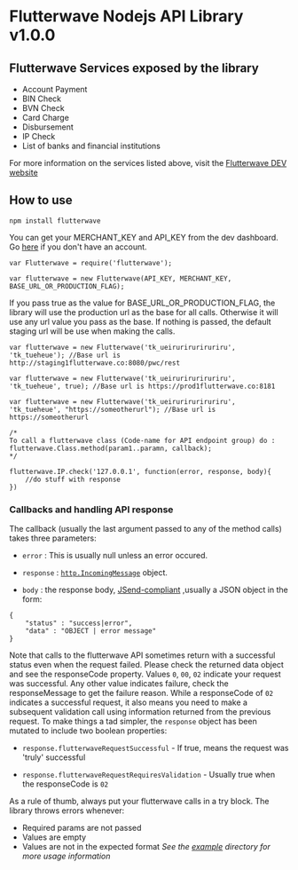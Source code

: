# Flutterwave Nodejs API Library v1.0.0

## Flutterwave Services exposed by the library

- Account Payment
- BIN Check
- BVN Check
- Card Charge
- Disbursement
- IP Check
- List of banks and financial institutions

For more information on the services listed above, visit the [Flutterwave DEV website](http://www.flutterwave.com/#/api?_k=iqvjlk)

## How to use

`npm install flutterwave`


 You can get your MERCHANT_KEY and API_KEY from the dev dashboard. Go [here](https://www.flutterwavedev.com/signup/) if you don't have an account.

 
```
var Flutterwave = require('flutterwave');

var flutterwave = new Flutterwave(API_KEY, MERCHANT_KEY, BASE_URL_OR_PRODUCTION_FLAG);
```

If you pass true as the value for BASE_URL_OR_PRODUCTION_FLAG, the library will use the production url as the base for all calls. Otherwise it will use any url value you pass as the base. 
If nothing is passed, the default staging url will be use when making the calls.

```
var flutterwave = new Flutterwave('tk_ueiruriruriruriru', 'tk_tueheue'); //Base url is http://staging1flutterwave.co:8080/pwc/rest

var flutterwave = new Flutterwave('tk_ueiruriruriruriru', 'tk_tueheue', true); //Base url is https://prod1flutterwave.co:8181

var flutterwave = new Flutterwave('tk_ueiruriruriruriru', 'tk_tueheue', "https://someotherurl"); //Base url is https://someotherurl
```

```
/*
To call a flutterwave class (Code-name for API endpoint group) do :
flutterwave.Class.method(param1..paramn, callback);
*/

flutterwave.IP.check('127.0.0.1', function(error, response, body){
	//do stuff with response
})
```

### Callbacks and handling API response

The callback (usually the last argument passed to any of the method calls) takes three parameters:

* `error` : This is usually null unless an error occured.

* `response` : [`http.IncomingMessage`](http://nodejs.org/api/http.html#http_class_http_clientrequest) object. 

* `body` : the response body, [JSend-compliant](https://labs.omniti.com/labs/jsend) ,usually a JSON object in the form:
```
{
	"status" : "success|error",
	"data" : "OBJECT | error message"
}
```

Note that calls to the flutterwave API sometimes return with a successful status even when the request failed. Please check the returned data object and see the responseCode property. Values `0`, `00`, `02` indicate your request was successful. Any other value indicates failure, check the responseMessage to get the failure reason. While a responseCode of `02` indicates a successful request, it also means you need to make a subsequent validation call using information returned from the previous request. To make things a tad simpler, the `response` object has been mutated to include two boolean properties:

* `response.flutterwaveRequestSuccessful` - If true, means the request was 'truly' successful 

* `response.flutterwaveRequestRequiresValidation` - Usually true when the responseCode is `02`

As a rule of thumb, always put your flutterwave calls in a try block. The library throws errors whenever:
* Required params are not passed
* Values are empty
* Values are not in the expected format
_See the [example](https://github.com/Flutterwave/flutterwave-node/tree/master/examples) directory for more usage information_